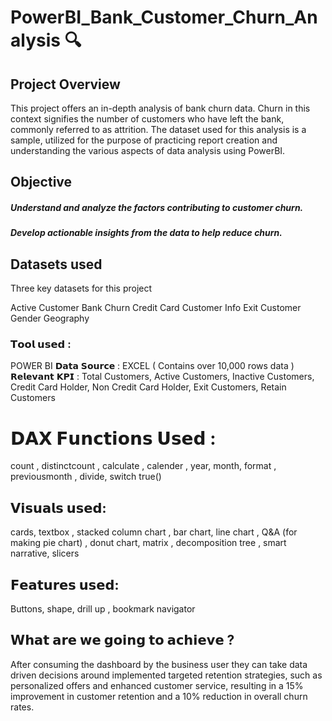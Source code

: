 # PowerBI_Bank_Customer_Churn_Analysis  🔍

## Project Overview
This project offers an in-depth analysis of bank churn data. Churn in this context signifies the number of customers who have left the bank, commonly referred to as attrition. The dataset used for this analysis is a sample, utilized for the purpose of practicing report creation and understanding the various aspects of data analysis using PowerBI.

## Objective
##### Understand and analyze the factors contributing to customer churn.
##### Develop actionable insights from the data to help reduce churn.

## Datasets used
Three key datasets for this project

Active Customer
Bank Churn
Credit Card
Customer Info
Exit Customer
Gender
Geography

### 𝗧𝗼𝗼𝗹 𝘂𝘀𝗲𝗱 : 
POWER BI 𝗗𝗮𝘁𝗮 𝗦𝗼𝘂𝗿𝗰𝗲 : EXCEL ( Contains over 10,000 rows data ) 𝗥𝗲𝗹𝗲𝘃𝗮𝗻𝘁 𝗞𝗣𝗜 : Total Customers, Active Customers, Inactive Customers, Credit Card Holder, Non Credit Card Holder, Exit Customers, Retain Customers

# 𝗗𝗔𝗫 𝗙𝘂𝗻𝗰𝘁𝗶𝗼𝗻𝘀 𝗨𝘀𝗲𝗱 : 
count , distinctcount , calculate , calender , year, month, format , previousmonth , divide, switch true()

## 𝗩𝗶𝘀𝘂𝗮𝗹𝘀 𝘂𝘀𝗲𝗱: 
cards, textbox , stacked column chart , bar chart, line chart , Q&A (for making pie chart) , donut chart, matrix , decomposition tree , smart narrative, slicers

## 𝗙𝗲𝗮𝘁𝘂𝗿𝗲𝘀 𝘂𝘀𝗲𝗱: 
Buttons, shape, drill up , bookmark navigator

## 𝗪𝗵𝗮𝘁 𝗮𝗿𝗲 𝘄𝗲 𝗴𝗼𝗶𝗻𝗴 𝘁𝗼 𝗮𝗰𝗵𝗶𝗲𝘃𝗲 ? 
After consuming the dashboard by the business user they can take data driven decisions around implemented targeted retention strategies, such as personalized offers and enhanced customer service, resulting in a 15% improvement in customer retention and a 10% reduction in overall churn rates.
